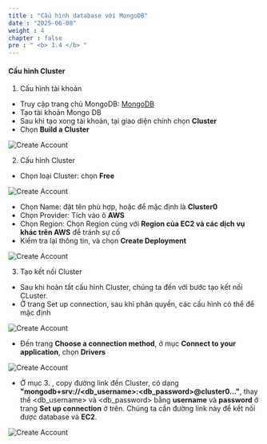 ```yaml
---
title : "Cấu hình database với MongoDB"
date : "2025-06-08"
weight : 4
chapter : false
pre : " <b> 1.4 </b> "
---
```


#### Cấu hình Cluster

1. Cấu hình tài khoản

- Truy cập trang chủ MongoDB: [MongoDB](https://account.mongodb.com/)
- Tạo tài khoản Mongo DB
- Sau khi tạo xong tài khoản, tại giao diện chính chọn **Cluster**
- Chọn **Build a Cluster**

![Create Account](/NestJS-AWS-workshop/images/1/DB.png)

2. Cấu hình Cluster

- Chọn loại Cluster: chọn **Free**

![Create Account](/NestJS-AWS-workshop/images/1/DB1.png)

- Chọn Name: đặt tên phù hợp, hoặc để mặc định là **Cluster0**
- Chọn Provider: Tích vào ô **AWS**
- Chọn Region: Chọn Region cùng với **Region của EC2 và các dịch vụ khác trên AWS** để tránh sự cố
- Kiểm tra lại thông tin, và chọn **Create Deployment**

![Create Account](/NestJS-AWS-workshop/images/1/DB2.png)

3. Tạo kết nối Cluster

- Sau khi hoàn tất cấu hình Cluster, chúng ta đến với bước tạo kết nối CLuster.
- Ở trang Set up connection, sau khi phân quyền, các cấu hình có thể để mặc định

![Create Account](/NestJS-AWS-workshop/images/1/DB3.png)

- Đến trang **Choose a connection method**, ở mục **Connect to your application**, chọn **Drivers**

![Create Account](/NestJS-AWS-workshop/images/1/DB4.png)

- Ở mục 3. , copy đường link đến Cluster, có dạng **"mongodb+srv://<db_username>:<db_password>@cluster0..."**, thay thế <db_username> và <db_password> bằng **username** và **password** ở trang **Set up connection** ở trên. Chúng ta cần đường link này để kết nối được database và **EC2**.

![Create Account](/NestJS-AWS-workshop/images/1/DB5.png)


